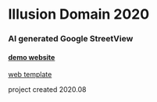 # Illusion Domain 2020
### AI generated Google StreetView
#### [demo website](r3a2t10.github.io/illusion-domain/)
[web template](https://startbootstrap.com/themes/grayscale/)

project created 2020.08


